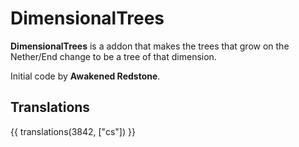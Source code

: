 # DimensionalTrees

**DimensionalTrees** is a addon that makes the trees that grow on the Nether/End change to be a tree of that dimension.

Initial code by **Awakened Redstone**.

## Translations

{{ translations(3842, ["cs"]) }}
